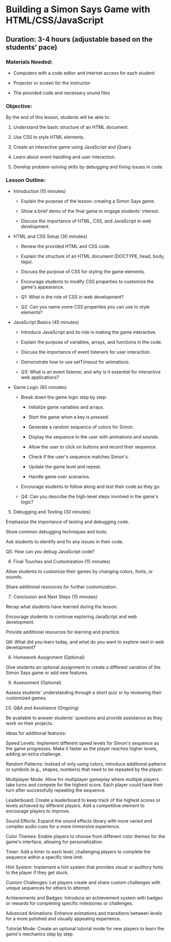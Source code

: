 # Building a Simon Says Game with HTML/CSS/JavaScript

## Duration: 3-4 hours (adjustable based on the students' pace)

### Materials Needed:

- Computers with a code editor and internet access for each student

- Projector or screen for the instructor

- The provided code and necessary sound files

### Objective:

By the end of this lesson, students will be able to:

1. Understand the basic structure of an HTML document.

1. Use CSS to style HTML elements.

1. Create an interactive game using JavaScript and jQuery.

1. Learn about event handling and user interaction.

1. Develop problem-solving skills by debugging and fixing issues in code.

### Lesson Outline:

- Introduction (15 minutes)

  - Explain the purpose of the lesson: creating a Simon Says game.

  - Show a brief demo of the final game to engage students' interest.

  - Discuss the importance of HTML, CSS, and JavaScript in web development.

- HTML and CSS Setup (30 minutes)

  - Review the provided HTML and CSS code.

  - Explain the structure of an HTML document (DOCTYPE, head, body, tags).

  - Discuss the purpose of CSS for styling the game elements.

  - Encourage students to modify CSS properties to customize the game's appearance.

  - Q1: What is the role of CSS in web development?

  - Q2: Can you name some CSS properties you can use to style elements?

- JavaScript Basics (45 minutes)

  - Introduce JavaScript and its role in making the game interactive.

  - Explain the purpose of variables, arrays, and functions in the code.

  - Discuss the importance of event listeners for user interaction.

  - Demonstrate how to use setTimeout for animations.

  - Q3: What is an event listener, and why is it essential for interactive web applications?

- Game Logic (60 minutes)

  - Break down the game logic step by step:

    - Initialize game variables and arrays.

    - Start the game when a key is pressed.

    - Generate a random sequence of colors for Simon.

    - Display the sequence to the user with animations and sounds.

    - Allow the user to click on buttons and record their sequence.

    - Check if the user's sequence matches Simon's.

    - Update the game level and repeat.

    - Handle game over scenarios.

  - Encourage students to follow along and test their code as they go.

  - Q4: Can you describe the high-level steps involved in the game's logic?

5. Debugging and Testing (30 minutes)

Emphasize the importance of testing and debugging code.

Show common debugging techniques and tools.

Ask students to identify and fix any issues in their code.

Q5: How can you debug JavaScript code?

6. Final Touches and Customization (15 minutes)

Allow students to customize their games by changing colors, fonts, or sounds.

Share additional resources for further customization.

7. Conclusion and Next Steps (15 minutes)

Recap what students have learned during the lesson.

Encourage students to continue exploring JavaScript and web development.

Provide additional resources for learning and practice.

Q6: What did you learn today, and what do you want to explore next in web development?

8. Homework Assignment (Optional)

Give students an optional assignment to create a different variation of the Simon Says game or add new features.

9. Assessment (Optional)

Assess students' understanding through a short quiz or by reviewing their customized games.

10. Q&A and Assistance (Ongoing)

Be available to answer students' questions and provide assistance as they work on their projects.

Ideas for additional features:

Speed Levels: Implement different speed levels for Simon's sequence as the game progresses. Make it faster as the player reaches higher levels, adding an extra challenge.

Random Patterns: Instead of only using colors, introduce additional patterns or symbols (e.g., shapes, numbers) that need to be repeated by the player.

Multiplayer Mode: Allow for multiplayer gameplay where multiple players take turns and compete for the highest score. Each player could have their turn after successfully repeating the sequence.

Leaderboard: Create a leaderboard to keep track of the highest scores or levels achieved by different players. Add a competitive element to encourage players to improve.

Sound Effects: Expand the sound effects library with more varied and complex audio cues for a more immersive experience.

Color Themes: Enable players to choose from different color themes for the game's interface, allowing for personalization.

Timer: Add a timer to each level, challenging players to complete the sequence within a specific time limit.

Hint System: Implement a hint system that provides visual or auditory hints to the player if they get stuck.

Custom Challenges: Let players create and share custom challenges with unique sequences for others to attempt.

Achievements and Badges: Introduce an achievement system with badges or rewards for completing specific milestones or challenges.

Advanced Animations: Enhance animations and transitions between levels for a more polished and visually appealing experience.

Tutorial Mode: Create an optional tutorial mode for new players to learn the game's mechanics step by step.
